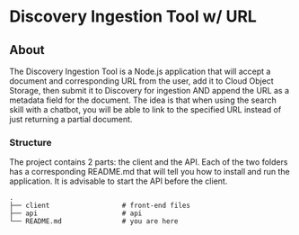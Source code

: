 # Discovery Ingestion Tool w/ URL

## About

The Discovery Ingestion Tool is a Node.js application that will accept a document and corresponding URL from the user, add it to Cloud Object Storage, then submit it to Discovery for ingestion AND append the URL as a metadata field for the document. The idea is that when using the search skill with a chatbot, you will be able to link to the specified URL instead of just returning a partial document.

### Structure

The project contains 2 parts: the client and the API. Each of the two folders has a corresponding README.md that will tell you how to install and run the application. It is advisable to start the API before the client.

    .
    ├── client                  # front-end files
    ├── api                     # api
    └── README.md               # you are here